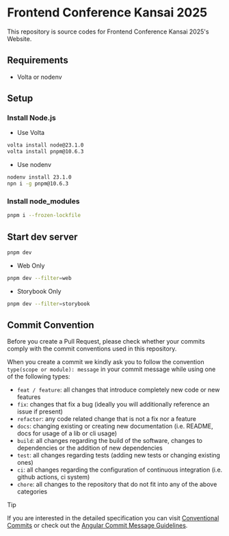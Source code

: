 # Frontend Conference Kansai 2025

This repository is source codes for Frontend Conference Kansai 2025's Website.

## Requirements

- Volta or nodenv

## Setup

### Install Node.js

- Use Volta

```bash
volta install node@23.1.0
volta install pnpm@10.6.3
```

- Use nodenv

```bash
nodenv install 23.1.0
npn i -g pnpm@10.6.3
```

### Install node_modules

```bash
pnpm i --frozen-lockfile
```

## Start dev server

```bash
pnpm dev
```

- Web Only

```bash
pnpm dev --filter=web
```

- Storybook Only

```bash
pnpm dev --filter=storybook
```

## Commit Convention

Before you create a Pull Request, please check whether your commits comply with
the commit conventions used in this repository.

When you create a commit we kindly ask you to follow the convention
`type(scope or module): message` in your commit message while using one of
the following types:

- `feat / feature`: all changes that introduce completely new code or new features
- `fix`: changes that fix a bug (ideally you will additionally reference an issue if present)
- `refactor`: any code related change that is not a fix nor a feature
- `docs`: changing existing or creating new documentation (i.e. README, docs for usage of a lib or cli usage)
- `build`: all changes regarding the build of the software, changes to dependencies or the addition of new dependencies
- `test`: all changes regarding tests (adding new tests or changing existing ones)
- `ci`: all changes regarding the configuration of continuous integration (i.e. github actions, ci system)
- `chore`: all changes to the repository that do not fit into any of the above categories

> [!TIP]
>
> If you are interested in the detailed specification you can visit [Conventional Commits](https://www.conventionalcommits.org) or check out the [Angular Commit Message Guidelines](https://github.com/angular/angular/blob/22b96b9/CONTRIBUTING.md#-commit-message-guidelines).
